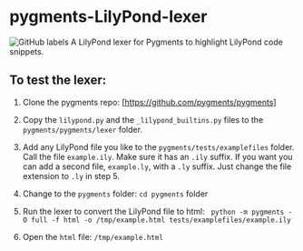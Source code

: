 # pygments-LilyPond-lexer
![GitHub labels](https://img.shields.io/github/labels/craigdab/pygments-lilypond-test/help-wanted)
A LilyPond lexer for Pygments to highlight LilyPond code snippets.

## To test the lexer:

1. Clone the pygments repo: [https://github.com/pygments/pygments]

2. Copy the `lilypond.py` and the `_lilypond_builtins.py` files to the `pygments/pygments/lexer` folder.

3. Add any LilyPond file you like to the `pygments/tests/examplefiles` folder. Call the file `example.ily`. Make sure it has an `.ily` suffix. If you want you can add a second file, `example.ly`, with a `.ly` suffix. Just change the file extension to `.ly` in step 5.

4. Change to the `pygments` folder: `cd pygments` folder

5. Run the lexer to convert the LilyPond file to html: ```
python -m pygments -O full -f html -o /tmp/example.html tests/examplefiles/example.ily```

6. Open the `html` file: `/tmp/example.html`
